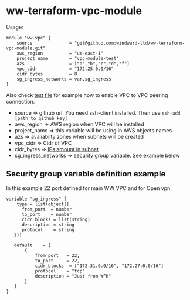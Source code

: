 # ww-terraform-vpc-module

Usage:

```HCL
module "ww-vpc" {
    source              = "git@github.com:windward-ltd/ww-terraform-vpc-module.git"
    aws_region          = "us-east-1"
    project_name        = "vpc-module-test"
    azs                 = ["a","b","c","d","f"] 
    vpc_cidr            = "172.25.0.0/16"
    cidr_bytes          = 8 
    sg_ingress_networks = var.sg_ingress
}
```
Also check [test file](https://github.com/windward-ltd/ww-terraform-vpc-module/blob/036a1d8edc90d57b0d55c01af9daba9a7cd4a3fe/test/main.tf#L6-L27) for example how to enable VPC to VPC peering connection.

* source => github url. You need ssh-client installed. Then use ```ssh-add [path to github key]```
* aws_region => AWS region when VPC will be installed
* project_name => this variable will be using in AWS objects names
* azs => avaliabilty zones when subnets will be created
* vpc_cidr => Cidr of VPC
* cidr_bytes => [IPs amount in subnet](https://www.terraform.io/docs/configuration/functions/cidrsubnet.html#netmasks-and-subnets) 
* sg_ingress_networks => security group variable. See example below

## Security group variable definition example
In this example 22 port defined for main WW VPC and for Open vpn.
```HCL
variable "sg_ingress" {
    type = list(object({
      from_port  = number
      to_port    = number
      cidr_blocks = list(string)
      description = string
      protocol    = string
   }))

   default    = [
       {
           from_port   = 22,
           to_port     = 22,
           cidr_blocks  = ["172.31.0.0/16", "172.27.0.0/16"]
           protocol    = "tcp"
           description = "Just from WFH"
       }
   ]
}
```